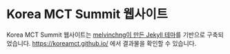 # Korea MCT Summit 웹사이트

Korea MCT Summit 웹사이트는 [melvinchng이 만든 Jekyll 테마](https://github.com/melvinchng/event-jekyll-theme)를 기반으로 구축되었습니다. https://koreamct.github.io/ 에서 결과물을 확인할 수 있습니다.